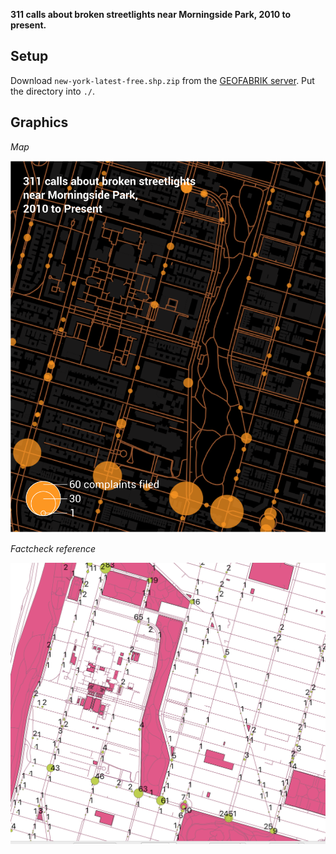 **311 calls about broken streetlights near Morningside Park, 2010 to present.**

## Setup

Download `new-york-latest-free.shp.zip` from the [GEOFABRIK server](http://download.geofabrik.de/north-america/us/new-york.html). Put the directory into `./`.

## Graphics

_Map_

![](ai/Artboard%201.png)

_Factcheck reference_

![](FACTCHECK%20BIG%20REFERENCE.png)
